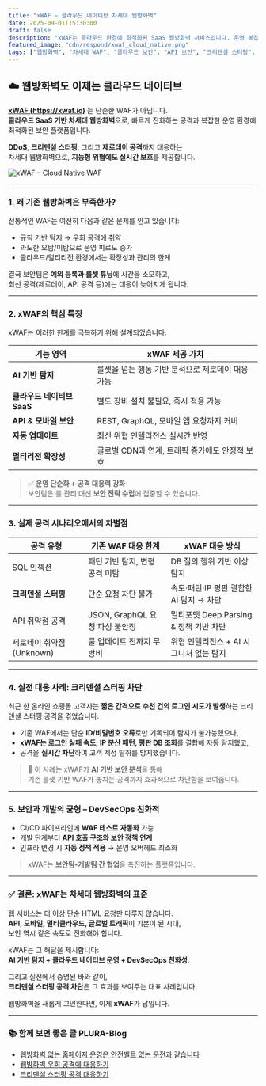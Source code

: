 ```yaml
---
title: "xWAF – 클라우드 네이티브 차세대 웹방화벽"
date: 2025-09-01T15:30:00
draft: false
description: "xWAF는 클라우드 환경에 최적화된 SaaS 웹방화벽 서비스입니다. 운영 복잡성을 줄이면서도 최신 공격에 대응하는 강력한 보호 기능을 제공합니다."
featured_image: "cdn/respond/xwaf_cloud_native.png"
tags: ["웹방화벽", "차세대 WAF", "클라우드 보안", "API 보안", "크리덴셜 스터핑", "제로데이 대응"]
---
```


## ☁️ **웹방화벽도 이제는 클라우드 네이티브**  
[**xWAF (https://xwaf.io)**](https://xwaf.io) 는 단순한 WAF가 아닙니다.  
**클라우드 SaaS 기반 차세대 웹방화벽**으로, 빠르게 진화하는 공격과 복잡한 운영 환경에 최적화된 보안 플랫폼입니다.  

**DDoS**, **크리덴셜 스터핑**, 그리고 **제로데이 공격**까지 대응하는  
차세대 웹방화벽으로, **지능형 위협에도 실시간 보호**를 제공합니다.

<!--more-->

![xWAF – Cloud Native WAF](https://blog.plura.io/cdn/respond/xwaf_cloud_native.png)

---

### 1. **왜 기존 웹방화벽은 부족한가?**

전통적인 WAF는 여전히 다음과 같은 문제를 안고 있습니다:

- 규칙 기반 탐지 → 우회 공격에 취약  
- 과도한 오탐/미탐으로 운영 피로도 증가  
- 클라우드/멀티리전 환경에서는 확장성과 관리의 한계  

결국 보안팀은 **예외 등록과 룰셋 튜닝**에 시간을 소모하고,  
최신 공격(제로데이, API 공격 등)에는 대응이 늦어지게 됩니다.

---

### 2. **xWAF의 핵심 특징**

xWAF는 이러한 한계를 극복하기 위해 설계되었습니다:

| 기능 영역                   | xWAF 제공 가치                                  |
|-----------------------------|---------------------------------------------|
| **AI 기반 탐지**             | 룰셋을 넘는 행동 기반 분석으로 제로데이 대응 가능 |
| **클라우드 네이티브 SaaS**   | 별도 장비·설치 불필요, 즉시 적용 가능            |
| **API & 모바일 보안**        | REST, GraphQL, 모바일 앱 요청까지 커버          |
| **자동 업데이트**            | 최신 위협 인텔리전스 실시간 반영                |
| **멀티리전 확장성**          | 글로벌 CDN과 연계, 트래픽 증가에도 안정적 보호    |

> ✅ **운영 단순화 + 공격 대응력 강화**  
> 보안팀은 룰 관리 대신 **보안 전략 수립**에 집중할 수 있습니다.

---

### 3. **실제 공격 시나리오에서의 차별점**

| 공격 유형                  | 기존 WAF 대응 한계                    | xWAF 대응 방식                          |
|---------------------------|------------------------------------|--------------------------------------|
| SQL 인젝션                 | 패턴 기반 탐지, 변형 공격 미탐        | DB 질의 행위 기반 이상 탐지              |
| **크리덴셜 스터핑**         | 단순 요청 차단 불가                  | 속도·패턴·IP 평판 결합한 AI 탐지 → 차단   |
| API 취약점 공격             | JSON, GraphQL 요청 파싱 불안정        | 멀티포맷 Deep Parsing & 정책 기반 차단    |
| 제로데이 취약점(Unknown)    | 룰 업데이트 전까지 무방비              | 위협 인텔리전스 + AI 시그니처 없는 탐지   |

---

### 4. **실전 대응 사례: 크리덴셜 스터핑 차단**

최근 한 온라인 쇼핑몰 고객사는 **짧은 간격으로 수천 건의 로그인 시도가 발생**하는 크리덴셜 스터핑 공격을 겪었습니다.  

- 기존 WAF에서는 단순 **ID/비밀번호 오류**로만 기록되어 탐지가 불가능했으나,  
- **xWAF는 로그인 실패 속도, IP 분산 패턴, 평판 DB 조회**를 결합해 자동 탐지했고,  
- 공격을 **실시간 차단**하여 고객 계정 탈취를 방지했습니다.  

> 🎯 이 사례는 xWAF가 **AI 기반 보안 분석**을 통해  
> 기존 룰셋 기반 WAF가 놓치는 공격까지 효과적으로 차단함을 보여줍니다.

---

### 5. **보안과 개발의 균형 – DevSecOps 친화적**

- CI/CD 파이프라인에 **WAF 테스트 자동화** 가능  
- 개발 단계부터 **API 호출 구조와 보안 정책 연계**  
- 인프라 변경 시 **자동 정책 적용** → 운영 오버헤드 최소화  

> xWAF는 **보안팀-개발팀 간 협업**을 촉진하는 플랫폼입니다.  

---

### ✅ 결론: xWAF는 차세대 웹방화벽의 표준

웹 서비스는 더 이상 단순 HTML 요청만 다루지 않습니다.  
**API, 모바일, 멀티클라우드, 글로벌 트래픽**이 기본이 된 시대,  
보안 역시 같은 속도로 진화해야 합니다.

xWAF는 그 해답을 제시합니다:  
**AI 기반 탐지 + 클라우드 네이티브 운영 + DevSecOps 친화성**.  

그리고 실전에서 증명된 바와 같이,  
**크리덴셜 스터핑 공격 차단**은 그 효과를 보여주는 대표 사례입니다.  

웹방화벽을 새롭게 고민한다면, 이제 **xWAF**가 답입니다.

---

### 📚 함께 보면 좋은 글 PLURA-Blog

- [웹방화벽 없는 홈페이지 운영은 안전벨트 없는 운전과 같습니다](https://blog.plura.io/ko/column/web-application-firewall-is-like-a-seatbelt/)
- [웹방화벽 우회 공격에 대응하기](https://blog.plura.io/ko/column/waf_dev_exception/)
- [크리덴셜 스터핑 공격 대응하기](https://blog.plura.io/ko/respond/credential-stuffing-countermeasures/)

